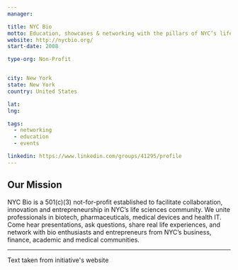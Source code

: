 ```yaml
---
manager:

title: NYC Bio
motto: Education, showcases & networking with the pillars of NYC’s life sciences startup community, since 2008.
website: http://nycbio.org/
start-date: 2008

type-org: Non-Profit


city: New York
state: New York
country: United States

lat:
lng:

tags:
  - networking
  - education
  - events

linkedin: https://www.linkedin.com/groups/41295/profile
---
```


## Our Mission
NYC Bio is a 501(c)(3) not-for-profit established to facilitate collaboration, innovation and entrepreneurship in NYC’s life sciences community. We unite professionals in biotech, pharmaceuticals, medical devices and health IT. Come hear presentations, ask questions, share real life experiences, and network with bio enthusiasts and entrepreneurs from NYC’s business, finance, academic and medical communities.


---
Text taken from initiative's website
